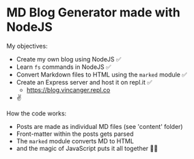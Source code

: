 # MD Blog Generator made with NodeJS

My objectives:
- Create my own blog using NodeJS ✅
- Learn `fs` commands in NodeJS ✅
- Convert Markdown files to HTML using the `marked` module ✅
- Create an Express server and host it on repl.it ✅
  - https://blog.vincanger.repl.co
- ✌

How the code works:
- Posts are made as individual MD files (see 'content' folder)
- Front-matter within the posts gets parsed
- The `marked` module converts MD to HTML
- and the magic of JavaScript puts it all together 🧙‍♂️
